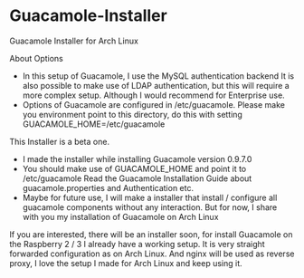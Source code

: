# Guacamole-Installer
Guacamole Installer for Arch Linux

About Options
 * In this setup of Guacamole, I use the MySQL authentication backend
   It is also possible to make use of LDAP authentication, but this
   will require a more complex setup. Although I would recommend for Enterprise use.
 * Options of Guacamole are configured in /etc/guacamole. Please make you environment
   point to this directory, do this with setting GUACAMOLE_HOME=/etc/guacamole


This Installer is a beta one.
 * I made the installer while installing Guacamole version 0.9.7.0
 * You should make use of GUACAMOLE_HOME and point it to /etc/guacamole
   Read the Guacamole Installation Guide about guacamole.properties and Authentication etc.
 * Maybe for future use, I will make a installer that install / configure all guacamole components
   without any interaction. But for now, I share with you my installation of Guacamole on Arch Linux

 

If you are interested, there will be an installer soon, for install Guacamole on the Raspberry 2 / 3
I already have a working setup. It is very straight forwarded configuration as on Arch Linux.
And nginx will be used as reverse proxy, I love the setup I made for Arch Linux and keep using it.